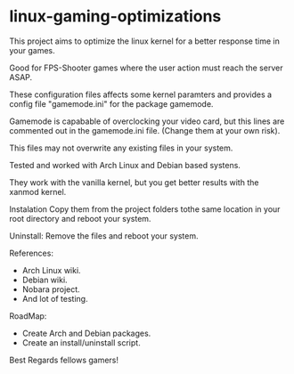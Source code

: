 # linux-gaming-optimizations


This project aims to optimize the linux kernel for a better response time in your games.

Good for FPS-Shooter games where the user action must reach the server ASAP.



These configuration files affects some kernel paramters and provides a config file "gamemode.ini" for the package gamemode.

Gamemode is capabable of overclocking your video card, but this lines are commented out in the gamemode.ini file. (Change them at your own risk).

This files may not overwrite any existing files in your system.

Tested and worked with Arch Linux and Debian based systens.


They work with the vanilla kernel, but you get better results with the xanmod kernel.


Instalation
Copy them from the project folders tothe same location in your root directory and reboot your system.

Uninstall:
Remove the files and reboot your system.


References:

 - Arch Linux wiki.
 - Debian wiki.
 - Nobara project.
 - And lot of testing.

RoadMap:

 - Create Arch and Debian packages.
 - Create an install/uninstall script.


Best Regards fellows gamers!
